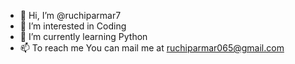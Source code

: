 - 👋 Hi, I’m @ruchiparmar7
- 👀 I’m interested in Coding
- 🌱 I’m currently learning Python
- 📫 To reach me You can mail me at ruchiparmar065@gmail.com


